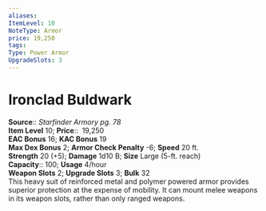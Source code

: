 ```yaml
---
aliases: 
ItemLevel: 10
NoteType: Armor
price: 19,250
tags: 
Type: Power Armor
UpgradeSlots: 3
---
```


# Ironclad Buldwark

**Source**:: _Starfinder Armory pg. 78_  
**Item Level** 10;
**Price**::  19,250  
**EAC Bonus** 16; **KAC Bonus** 19  
**Max Dex Bonus** 2; **Armor Check Penalty** -6; **Speed** 20 ft.  
**Strength** 20 (+5); **Damage** 1d10 B; **Size** Large (5-ft. reach)  
**Capacity**:: 100; **Usage** 4/hour  
**Weapon Slots** 2; **Upgrade Slots** 3; **Bulk** 32  
This heavy suit of reinforced metal and polymer powered armor provides superior protection at the expense of mobility. It can mount melee weapons in its weapon slots, rather than only ranged weapons.
